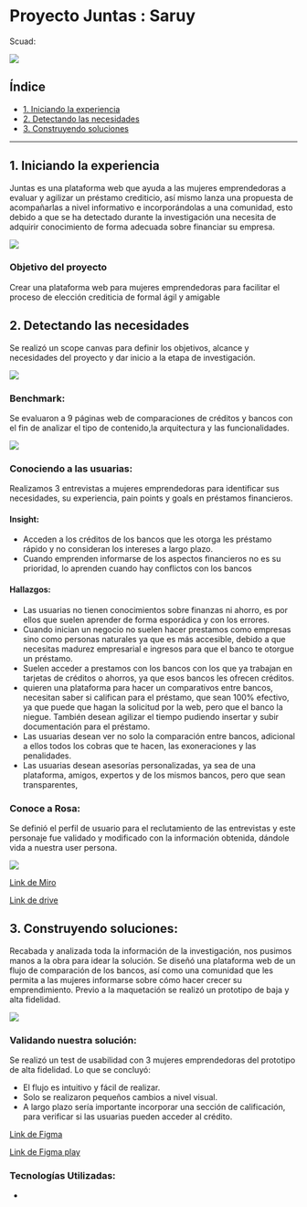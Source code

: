 # Proyecto Juntas : Saruy

Scuad: 

![](img-readme/logo-abouth-blank.png)

## Índice

* [1. Iniciando la experiencia](#1-iniciando-la-experiencia)
* [2. Detectando las necesidades](#2-detectando-las-necesidades)
* [3. Construyendo soluciones](#3-construyendo-soluciones)
***

## 1. Iniciando la experiencia

Juntas es una plataforma web que ayuda a las mujeres emprendedoras a evaluar y agilizar un préstamo crediticio, así mismo lanza una propuesta de acompañarlas a nivel informativo e incorporándolas a una comunidad, esto debido a que se ha detectado durante la investigación una necesita de adquirir conocimiento de forma adecuada sobre financiar su empresa.

![](img-readme/logosuray.png)

### Objetivo del proyecto

Crear una plataforma web para mujeres emprendedoras para facilitar el proceso de elección crediticia de formal ágil y amigable

## 2. Detectando las necesidades

Se realizó un scope canvas para definir los objetivos, alcance y necesidades del proyecto y dar inicio a la etapa de investigación.

![](img-readme/scope-canvas.jpg)

### Benchmark:

Se evaluaron a 9 páginas web de comparaciones de créditos y bancos con el fin de analizar el tipo de contenido,la arquitectura y las funcionalidades.

![](img-readme/benchmark.jpg)

### Conociendo a las usuarias:

Realizamos 3 entrevistas a mujeres emprendedoras para identificar sus necesidades, su experiencia, pain points y goals en préstamos financieros.

#### Insight:

* Acceden a los créditos de los bancos que les otorga les préstamo rápido y no consideran los intereses a largo plazo.
* Cuando emprenden informarse de los aspectos financieros no es su prioridad, lo aprenden cuando hay conflictos con los bancos

#### Hallazgos:

* Las usuarias no tienen conocimientos sobre finanzas ni ahorro, es por ellos que suelen aprender de forma esporádica y con los errores.
* Cuando inician un negocio no suelen hacer prestamos como empresas sino como personas naturales ya que es más accesible, debido a que necesitas madurez empresarial e ingresos para que el banco te otorgue un préstamo.
* Suelen acceder a prestamos con los bancos con los que ya trabajan en tarjetas de créditos o ahorros, ya que esos bancos les ofrecen créditos.
* quieren una plataforma para hacer un comparativos entre bancos, necesitan saber si califican para el préstamo, que sean 100% efectivo, ya que puede que hagan la solicitud por la web, pero que el banco la niegue. También desean agilizar el tiempo pudiendo insertar y subir documentación para el préstamo.
* Las usuarias desean ver no solo la comparación entre bancos, adicional a ellos todos los cobras que te hacen, las exoneraciones y las penalidades.
* Las usuarias desean asesorías personalizadas, ya sea de una plataforma, amigos, expertos y de los mismos bancos, pero que sean transparentes,

### Conoce a Rosa:

Se definió el perfil de usuario para el reclutamiento de las entrevistas y este personaje fue validado y modificado con la información obtenida, dándole vida a nuestra user persona.

![](img-readme/user-person.jpg)

[Link de Miro](https://miro.com/welcomeonboard/0DRac0v5na4fgZi5I5zI4ddQUiOhOLE3hkrz6o0XrmOFFOG8ndeRQvxUeJSuQv99)

[Link de drive](https://drive.google.com/drive/folders/1mGfMTBI9x8orYoQ-YhP-ccS7q_OGrChD?usp=sharing)


## 3. Construyendo soluciones:

Recabada y analizada toda la información de la investigación, nos pusimos manos a la obra para idear la solución. Se diseñó una plataforma web de un flujo de comparación de los bancos, así como una comunidad que les permita a las mujeres informarse sobre cómo hacer crecer su emprendimiento. Previo a la maquetación se realizó un prototipo de baja y alta fidelidad.

![](img-readme/proto.jpg)

### Validando nuestra solución:

Se realizó un test de usabilidad con 3 mujeres emprendedoras del prototipo de alta fidelidad. Lo que se concluyó:

* El flujo es intuitivo y fácil de realizar.
* Solo se realizaron pequeños cambios a nivel visual.
* A largo plazo sería importante incorporar una sección de calificación, para verificar si las usuarias pueden acceder al crédito.

[Link de Figma](https://www.figma.com/file/3VCq1P4jmImk0WrV7EOjEF/Juntas?node-id=1%3A2)

[Link de Figma play](https://www.figma.com/proto/3VCq1P4jmImk0WrV7EOjEF/Juntas?node-id=106%3A82&viewport=128%2C279%2C0.05112101510167122&scaling=min-zoom)

### Tecnologías Utilizadas:

* 